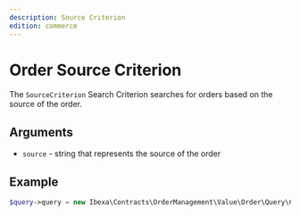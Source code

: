 ```yaml
---
description: Source Criterion
edition: commerce
---
```


# Order Source Criterion

The `SourceCriterion` Search Criterion searches for orders based on the source of the order.

## Arguments

- `source` - string that represents the source of the order

## Example

``` php
$query->query = new Ibexa\Contracts\OrderManagement\Value\Order\Query\Criterion\SourceCriterion('local_shop');
```

